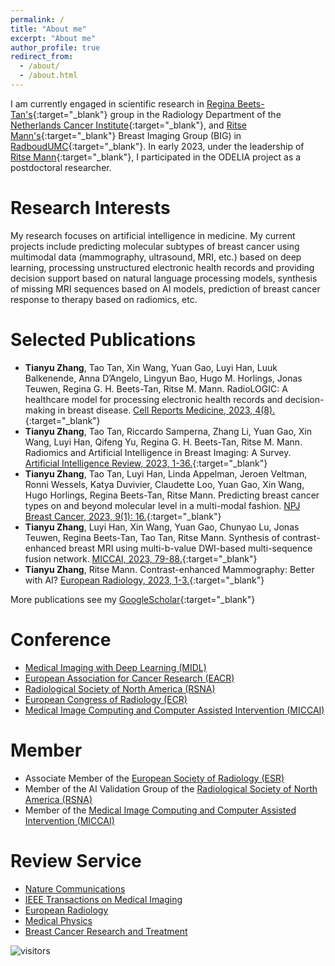 ```yaml
---
permalink: /
title: "About me"
excerpt: "About me"
author_profile: true
redirect_from: 
  - /about/
  - /about.html
---
```

I am currently engaged in scientific research in [Regina Beets-Tan's](https://www.nki.nl/research/research-groups/regina-beets-tan/){:target="_blank"} group in the Radiology Department of the [Netherlands Cancer Institute](https://www.nki.nl/){:target="_blank"}, and [Ritse Mann's](https://scholar.google.com/citations?user=vPwW_6EAAAAJ&hl=zh-CN){:target="_blank"} Breast Imaging Group (BIG) in [RadboudUMC](https://www.radboudumc.nl/en/patient-care){:target="_blank"}. In early 2023, under the leadership of [Ritse Mann](https://scholar.google.com/citations?user=vPwW_6EAAAAJ&hl=zh-CN){:target="_blank"}, I participated in the ODELIA project as a postdoctoral researcher.


Research Interests
======
My research focuses on artificial intelligence in medicine. My current projects include predicting molecular subtypes of breast cancer using multimodal data (mammography, ultrasound, MRI, etc.) based on deep learning, processing unstructured electronic health records and providing decision support based on natural language processing models, synthesis of missing MRI sequences based on AI models, prediction of breast cancer response to therapy based on radiomics, etc. 

Selected Publications
======
*    **Tianyu Zhang**, Tao Tan, Xin Wang, Yuan Gao, Luyi Han, Luuk Balkenende, Anna D’Angelo, Lingyun Bao, Hugo M. Horlings, Jonas Teuwen, Regina G. H. Beets-Tan, Ritse M. Mann. RadioLOGIC: A healthcare model for processing electronic health records and decision-making in breast disease. [Cell Reports Medicine, 2023, 4(8).](https://www.sciencedirect.com/science/article/pii/S2666379123002598){:target="_blank"}
*    **Tianyu Zhang**, Tao Tan, Riccardo Samperna, Zhang Li, Yuan Gao, Xin Wang, Luyi Han, Qifeng Yu, Regina G. H. Beets-Tan, Ritse M. Mann. Radiomics and Artificial Intelligence in Breast Imaging: A Survey. [Artificial Intelligence Review, 2023, 1-36.](https://link.springer.com/article/10.1007/s10462-023-10543-y){:target="_blank"}
*    **Tianyu Zhang**, Tao Tan, Luyi Han, Linda Appelman, Jeroen Veltman, Ronni Wessels, Katya Duvivier, Claudette Loo, Yuan Gao, Xin Wang, Hugo Horlings, Regina Beets-Tan,  Ritse Mann. Predicting breast cancer types on and beyond molecular level in a multi-modal fashion. [NPJ Breast Cancer, 2023, 9(1): 16.](https://www.nature.com/articles/s41523-023-00517-2){:target="_blank"}
*    **Tianyu Zhang**, Luyi Han, Xin Wang, Yuan Gao, Chunyao Lu, Jonas Teuwen, Regina Beets-Tan, Tao Tan, Ritse Mann. Synthesis of contrast-enhanced breast MRI using multi-b-value DWI-based multi-sequence fusion network. [MICCAI, 2023, 79-88.](https://link.springer.com/chapter/10.1007/978-3-031-43990-2_8){:target="_blank"}
*    **Tianyu Zhang**, Ritse Mann. Contrast-enhanced Mammography: Better with AI? [European Radiology, 2023, 1-3.](https://link.springer.com/article/10.1007/s00330-023-10190-5){:target="_blank"}


More publications see my [GoogleScholar](https://scholar.google.com/citations?user=cDGQbLsAAAAJ&hl=zh-CN){:target="_blank"}


Conference
======
*    [Medical Imaging with Deep Learning (MIDL)](https://www.midl.io/)
*    [European Association for Cancer Research (EACR)](https://www.eacr.org/)
*    [Radiological Society of North America (RSNA)](https://www.rsna.org/)
*    [European Congress of Radiology (ECR)](https://www.myesr.org/congress/)
*    [Medical Image Computing and Computer Assisted Intervention (MICCAI)](https://miccai.org/)

Member
======
*    Associate Member of the [European Society of Radiology (ESR)](https://www.myesr.org/)
*    Member of the AI Validation Group of the [Radiological Society of North America (RSNA)](https://www.rsna.org/)
*    Member of the [Medical Image Computing and Computer Assisted Intervention (MICCAI)](https://miccai.org/)

Review Service
======
*    [Nature Communications](https://www.nature.com/ncomms/)
*    [IEEE Transactions on Medical Imaging](https://ieeexplore.ieee.org/xpl/RecentIssue.jsp?punumber=42)
*    [European Radiology](https://link.springer.com/journal/330)
*    [Medical Physics](https://aapm.onlinelibrary.wiley.com/journal/24734209)
*    [Breast Cancer Research and Treatment](https://link.springer.com/journal/10549)

![visitors](https://visitor-badge.glitch.me/badge?page_id=Tianyu-Zhang0319.github.io)
